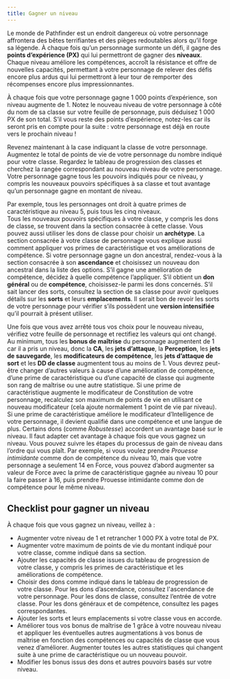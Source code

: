 ```yaml
---
title: Gagner un niveau
---
```

Le monde de Pathfinder est un endroit dangereux où votre personnage affrontera des bêtes terrifiantes et des pièges redoutables alors qu’il forge sa légende. À chaque fois qu’un personnage surmonte un défi, il gagne des **points d’expérience (PX)** qui lui permettront de gagner des **niveaux**. Chaque niveau améliore les compétences, accroît la résistance et offre de nouvelles capacités, permettant à votre personnage de relever des défis encore plus ardus qui lui permettront à leur tour de remporter des récompenses encore plus impressionnantes.

À chaque fois que votre personnage gagne 1 000 points d’expérience, son niveau augmente de 1. Notez le nouveau niveau de votre personnage à côté du nom de sa classe sur votre feuille de personnage, puis déduisez 1 000 PX de son total. S’il vous reste des points d’expérience, notez-les car ils seront pris en compte pour la suite : votre personnage est déjà en route vers le prochain niveau !

Revenez maintenant à la case indiquant la classe de votre personnage. Augmentez le total de points de vie de votre personnage du nombre indiqué pour votre classe. Regardez le tableau de progression des classes et cherchez la rangée correspondant au nouveau niveau de votre personnage. Votre personnage gagne tous les pouvoirs indiqués pour ce niveau, y compris les nouveaux pouvoirs spécifiques à sa classe et tout avantage qu’un personnage gagne en montant de niveau.  

Par exemple, tous les personnages ont droit à quatre primes de caractéristique au niveau 5, puis tous les cinq niveaux.  
Tous les nouveaux pouvoirs spécifiques à votre classe, y compris les dons de classe, se trouvent dans la section consacrée à cette classe. Vous pouvez aussi utiliser les dons de classe pour choisir un **archétype**. La section consacrée à votre classe de personnage vous explique aussi comment appliquer vos primes de caractéristique et vos améliorations de compétence. Si votre personnage gagne un don ancestral, rendez-vous à la section consacrée à son **ascendance** et choisissez un nouveau don ancestral dans la liste des options. S’il gagne une amélioration de compétence, décidez à quelle compétence l’appliquer. S’il obtient un **don général** ou de **compétence**, choisissez-le parmi les dons concernés. S’il sait lancer des sorts, consultez la section de sa classe pour avoir quelques détails sur les **sorts** et leurs **emplacements**. Il serait bon de revoir les sorts de votre personnage pour vérifier s’ils possèdent une **version intensifiée** qu’il pourrait à présent utiliser.

Une fois que vous avez arrêté tous vos choix pour le nouveau niveau, vérifiez votre feuille de personnage et rectifiez les valeurs qui ont changé. Au minimum, tous les **bonus de maîtrise** du personnage augmentent de 1 car il a pris un niveau, donc la **CA**, les **jets d’attaque**, la **Perception**, les **jets de sauvegarde**, les **modificateurs de compétence**, les **jets d’attaque de sort** et les **DD de classe** augmentent tous au moins de 1. Vous devrez peut-être changer d’autres valeurs à cause d’une amélioration de compétence, d’une prime de caractéristique ou d’une capacité de classe qui augmente son rang de maîtrise ou une autre statistique. Si une prime de caractéristique augmente le modificateur de Constitution de votre personnage, recalculez son maximum de points de vie en utilisant ce nouveau modificateur (cela ajoute normalement 1 point de vie par niveau). Si une prime de caractéristique améliore le modificateur d’Intelligence de votre personnage, il devient qualifié dans une compétence et une langue de plus. Certains dons (comme *Robustesse*) accordent un avantage basé sur le niveau. Il faut adapter cet avantage à chaque fois que vous gagnez un niveau.
Vous pouvez suivre les étapes du processus de gain de niveau dans l’ordre qui vous plaît. Par exemple, si vous voulez prendre *Prouesse intimidante* comme don de compétence du niveau 10, mais que votre personnage a seulement 14 en Force, vous pouvez d’abord augmenter sa valeur de Force avec la prime de caractéristique gagnée au niveau 10 pour la faire passer à 16, puis prendre Prouesse intimidante comme don de compétence pour le même niveau.

## Checklist pour gagner un niveau
À chaque fois que vous gagnez un niveau, veillez à :
- Augmenter votre niveau de 1 et retrancher 1 000 PX à votre total de PX. 
- Augmenter votre maximum de points de vie du montant indiqué pour votre classe, comme indiqué dans sa section.
- Ajouter les capacités de classe issues du tableau de progression de votre classe, y compris les primes de caractéristique et les améliorations de compétence. 
- Choisir des dons comme indiqué dans le tableau de progression de votre classe. Pour les dons d’ascendance, consultez l'ascendance de votre personnage. Pour les dons de classe, consultez l’entrée de votre classe. Pour les dons généraux et de compétence, consultez les pages correspondantes.
- Ajouter les sorts et leurs emplacements si votre classe vous en accorde.
- Améliorer tous vos bonus de maîtrise de 1 grâce à votre nouveau niveau et appliquer les éventuelles autres augmentations à vos bonus de maîtrise en fonction des compétences ou capacités de classe que vous venez d’améliorer. Augmenter toutes les autres statistiques qui changent suite à une prime de caractéristique ou un nouveau pouvoir.
- Modifier les bonus issus des dons et autres pouvoirs basés sur votre niveau.